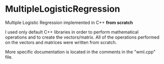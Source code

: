 # MultipleLogisticRegression
Multiple Logistic Regression implemented in C++ **from scratch**

I used only default C++ libraries in order to perform mathematical operations and to create the vectors/matrix.
All of the operations performed on the vectors and matrices were written from scratch.

More specific documentation is located in the comments in the "wml.cpp" file.
